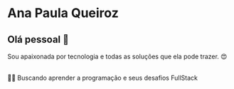 # Ana Paula Queiroz

## Olá pessoal 👋
Sou apaixonada por tecnologia e todas as soluções que ela pode trazer. 😍


 <br/> 👩‍💻 Buscando aprender a programação e seus desafios FullStack

